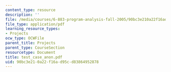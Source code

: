 ```yaml
---
content_type: resource
description: ''
file: /media/courses/6-883-program-analysis-fall-2005/90bc3e210a22f16ad95cd83864952878_test_case_anon.pdf
file_type: application/pdf
learning_resource_types:
- Projects
ocw_type: OCWFile
parent_title: Projects
parent_type: CourseSection
resourcetype: Document
title: test_case_anon.pdf
uid: 90bc3e21-0a22-f16a-d95c-d83864952878
---
```

